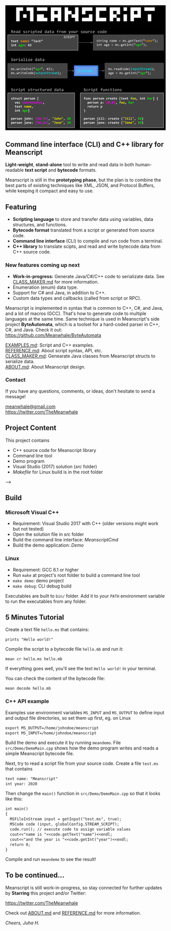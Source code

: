 
<img src=nutshell.png>

## Command line interface (CLI) and C++ library for Meanscript

<!-- USE CASES -->

**Light-weight**, **stand-alone** tool to write and read data in both human-readable **text script** and **bytecode** formats.


Meanscript is <!-- a versatile scripting and bytecode language to create, save, and read data.
It is --> still in the **prototyping phase**, but the plan is to combine the best parts of existing techniques like XML, JSON, and Protocol Buffers,
while keeping it compact and easy to use.
 

## Featuring

* **Scripting language** to store and transfer data using variables, data structures, and functions.
* **Bytecode format** translated from a script or generated from source code.
* **Command line interface** (CLI) to compile and run code from a terminal.
* **C++ library** to translate scipts, and read and write bytecode data from C++ source code.
<!--* **Generate Java code** to serialize data structures, like Protocol Buffers does.-->

<!-- * **Parser:** convert text script to bytecode
* Bytecode **interpreter:** execute bytecode instructions
* **MSCode:** access bytecode data from your source code
* **MSBuilder:** create data from your source code
* **Command line application:** compile and run scripts and view contents of bytecode files
* **C++ library:** compile and run code, and read and write bytecode data from your source code
* Integers, text strings, floating point numbers, structs, arrays, and functions
* Create custom input/output streams to read/write data
* _Web editor_ -->

### New features coming up next
* **Work-in-progress:** Generate Java/C#/C++ code to serializate data. See [CLASS_MAKER.md](https://github.com/Meanwhale/MeanscriptCLI/blob/master/CLASS_MAKER.md) for more information.
* Enumeration (enum) data type.
* Support for C# and Java, in addition to C++.
* Custom data types and callbacks (called from script or RPC).

Meanscript is implemented in syntax that is common to C++, C#, and Java, and a lot of macros (GCC).
That's how to generate code to multiple languages at the same time.
Same technique is used in Meanscript's side project **ByteAutomata**,
which is a toolset for a hard-coded parser in C++, C#, and Java. Check it out:<br>
https://github.com/Meanwhale/ByteAutomata

[EXAMPLES.md](https://github.com/Meanwhale/MeanscriptCLI/blob/master/EXAMPLES.md): Script and C++ examples.<br>
[REFERENCE.md](https://github.com/Meanwhale/MeanscriptCLI/blob/master/REFERENCE.md): About script syntax, API, etc.<br>
[CLASS_MAKER.md](https://github.com/Meanwhale/MeanscriptCLI/blob/master/CLASS_MAKER.md): Genearate Java classes from Meanscript structs to serialize data.<br>
[ABOUT.md](https://github.com/Meanwhale/MeanscriptCLI/blob/master/ABOUT.md): About Meanscript design.

### Contact

If you have any questions, comments, or ideas, don't hesitate to send a message!

<!--
**Discord chat**<br>
https://discord.gg/R4Rhr7E
-->

meanwhale@gmail.com<br>
https://twitter.com/TheMeanwhale


## Project Content

This project contains

* C++ source code for Meanscript library
* Command line tool
* Demo program
* Visual Studio (2017) solution (_src_ folder)
* _Makefile_ for Linux build is in the root folder

-->

## Build

### Microsoft Visual C++

* Requirement: Visual Studio 2017 with C++ (older versions might work but not tested)
* Open the solution file in _src_ folder
* Build the command line interface: _MeanscriptCmd_
* Build the demo application: _Demo_

### Linux

* Requirement: GCC 6.1 or higher
* Run `make` at project's root folder to build a command line tool
* `make demo`: demo project
* `make debug`: CLI debug build

Executables are built to `bin/` folder.
Add it to your `PATH` environment variable to run the executables from any folder.

## 5 Minutes Tutorial

<!--### Hello world-->

Create a text file `hello.ms` that contains:

```
prints "Hello world!"
```

Compile the script to a bytecode file `hello.mb` and run it:

```
mean cr hello.ms hello.mb
```

If everything goes well, you'll see the text `Hello world!` in your terminal.

You can check the content of the bytecode file:

```
mean decode hello.mb
```

### C++ API example

Examples use environment variables `MS_INPUT` and `MS_OUTPUT` to define input and output file directories, so set them up first, eg. on Linux

```
export MS_OUTPUT=/home/johndoe/meanscript
export MS_INPUT=/home/johndoe/meanscript
```

Build the demo and execute it by running `meandemo`.
File `src/Demo/DemoMain.cpp` shows how the demo program writes and reads a simple Meanscript bytecode file.

Next, try to read a script file from your source code. Create a file `test.ms` that contains

```
text name: "Meanscript"
int year: 2020
```

Then change the `main()` function in `src/Demo/DemoMain.cpp` so that it looks like this:

```
int main()
{
  MSFileInStream input = getInput("test.ms", true);
  MSCode code (input, globalConfig.STREAM_SCRIPT);
  code.run(); // execute code to assign variable values
  cout<<"name is "<<code.getText("name")<<endl;
  cout<<"and the year is "<<code.getInt("year")<<endl;
  return 0;
}
```

Compile and run `meandemo` to see the result!

## To be continued...

Meanscript is still work-in-progress, so stay connected for further updates by **Starring** this project and/or Twitter:

https://twitter.com/TheMeanwhale

Check out
[ABOUT.md](https://github.com/Meanwhale/MeanscriptCLI/blob/master/ABOUT.md)
and
[REFERENCE.md](https://github.com/Meanwhale/MeanscriptCLI/blob/master/REFERENCE.md)
for more information.

_Cheers, Juha H._
